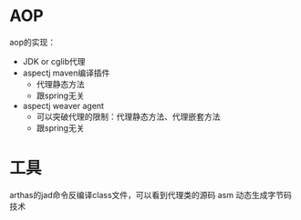 # AOP
aop的实现：
- JDK or cglib代理
- aspectj maven编译插件 
  - 代理静态方法
  - 跟spring无关
- aspectj weaver agent 
  - 可以突破代理的限制：代理静态方法、代理嵌套方法
  - 跟spring无关

# 工具
arthas的jad命令反编译class文件，可以看到代理类的源码
asm 动态生成字节码技术